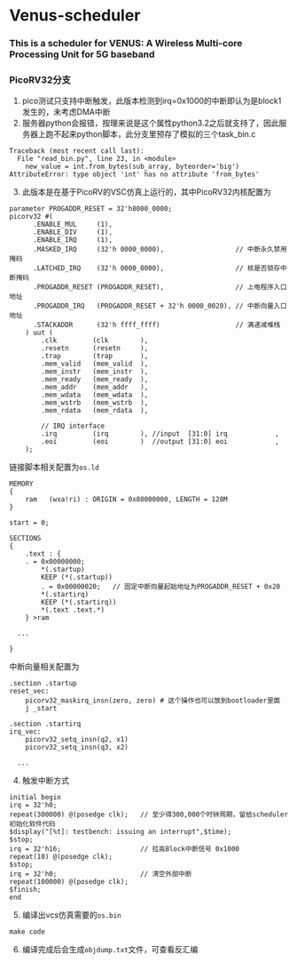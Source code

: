 # Venus-scheduler
###  This is a scheduler for VENUS: A Wireless Multi-core Processing Unit for 5G baseband

### PicoRV32分支
1. pico测试只支持中断触发，此版本检测到irq=0x1000的中断即认为是block1发生的，未考虑DMA中断
2. 服务器python会报错，按理来说是这个属性python3.2之后就支持了，因此服务器上跑不起来python脚本，此分支里预存了模拟的三个task_bin.c
```
Traceback (most recent call last):
  File "read_bin.py", line 23, in <module>
    new_value = int.from_bytes(sub_array, byteorder='big')
AttributeError: type object 'int' has no attribute 'from_bytes'
```
3. 此版本是在基于PicoRV的VSC仿真上运行的，其中PicoRV32内核配置为
```
parameter PROGADDR_RESET = 32'h8000_0000;
picorv32 #(
      .ENABLE_MUL     (1),
      .ENABLE_DIV     (1),
      .ENABLE_IRQ     (1),
      .MASKED_IRQ     (32'h 0000_0000),                  // 中断永久禁用掩码
      .LATCHED_IRQ    (32'h 0000_0000),                  // 核是否锁存中断掩码
      .PROGADDR_RESET (PROGADDR_RESET),                  // 上电程序入口地址
      .PROGADDR_IRQ   (PROGADDR_RESET + 32'h 0000_0020), // 中断向量入口地址
      .STACKADDR      (32'h ffff_ffff)                   // 满递减堆栈
	) uut (
		.clk         (clk        ),
		.resetn      (resetn     ),
		.trap        (trap       ),
		.mem_valid   (mem_valid  ),
		.mem_instr   (mem_instr  ),
		.mem_ready   (mem_ready  ),
		.mem_addr    (mem_addr   ),
		.mem_wdata   (mem_wdata  ),
		.mem_wstrb   (mem_wstrb  ),
		.mem_rdata   (mem_rdata  ),

		// IRQ interface
		.irq         (irq        ), //input  [31:0] irq            ,
		.eoi         (eoi        )  //output [31:0] eoi            ,
	);
  ```
  链接脚本相关配置为`os.ld`
```
MEMORY
{
	ram   (wxa!ri) : ORIGIN = 0x80000000, LENGTH = 128M
}

start = 0;

SECTIONS
{
	.text : {
    . = 0x00000000;
		*(.startup)
		KEEP (*(.startup))
		. = 0x00000020;   // 固定中断向量起始地址为PROGADDR_RESET + 0x20
		*(.startirq)
		KEEP (*(.startirq))
		*(.text .text.*)
	} >ram

  ...

}
```
中断向量相关配置为
```
.section .startup
reset_vec:
	picorv32_maskirq_insn(zero, zero) # 这个操作也可以放到bootloader里面
	j _start

.section .startirq
irq_vec:
	picorv32_setq_insn(q2, x1)
	picorv32_setq_insn(q3, x2)

  ...
```
  4. 触发中断方式
  ```
  initial begin
  irq = 32'h0;
  repeat(300000) @(posedge clk);   // 至少得300,000个时钟周期，留给scheduler初始化软件代码
  $display("[%t]: testbench: issuing an interrupt",$time);
  $stop;
  irq = 32'h16;                    // 拉高Block中断信号 0x1000
  repeat(10) @(posedge clk);
  $stop;
  irq = 32'h0;                     // 清空外部中断
  repeat(100000) @(posedge clk);
  $finish;
end
```
5. 编译出vcs仿真需要的`os.bin`
```
make code
```
6. 编译完成后会生成`objdump.txt`文件，可查看反汇编
